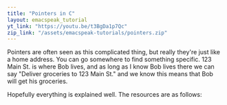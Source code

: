 ```yaml
---
title: "Pointers in C"
layout: emacspeak_tutorial
yt_link: "https://youtu.be/t3BgDa1p7Qc"
zip_link: "/assets/emacspeak-tutorials/pointers.zip"
---
```


Pointers are often seen as this complicated thing,
but really they're just like a home address.
You can go somewhere to find something specific.
123 Main St. is where Bob lives,
and as long as I know Bob lives there we can say "Deliver groceries to 123 Main St." and we know this means that Bob will get his groceries.

Hopefully everything is explained well. The resources are as follows:
